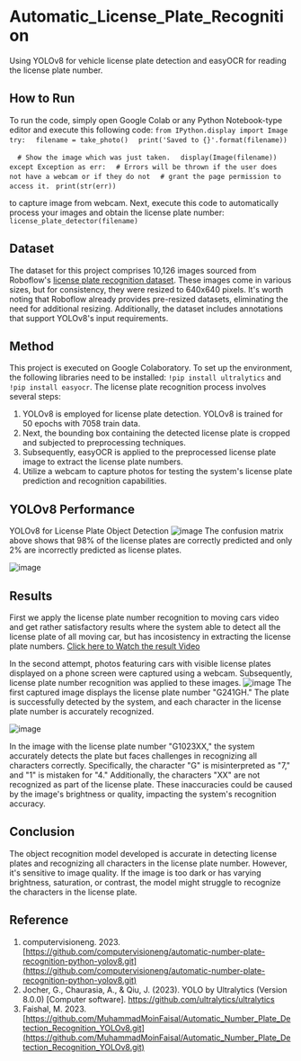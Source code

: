 # Automatic_License_Plate_Recognition
Using YOLOv8 for vehicle license plate detection and easyOCR for reading the license plate number.

## How to Run
To run the code, simply open Google Colab or any Python Notebook-type editor and execute this following code:
 ``` from IPython.display import Image ```
```try:```
```  filename = take_photo()```
```  print('Saved to {}'.format(filename))```

```  # Show the image which was just taken.```
```  display(Image(filename))```
```except Exception as err:```
```  # Errors will be thrown if the user does not have a webcam or if they do not```
```  # grant the page permission to access it.```
```  print(str(err)) ```

to capture image from webcam.
Next, execute this code to automatically process your images and obtain the license plate number:
```license_plate_detector(filename) ```


## Dataset
The dataset for this project comprises 10,126 images sourced from Roboflow's [license plate recognition dataset](https://universe.roboflow.com/roboflow-universe-projects/license-plate-recognition-rxg4e). These images come in various sizes, but for consistency, they were resized to 640x640 pixels. It's worth noting that Roboflow already provides pre-resized datasets, eliminating the need for additional resizing. Additionally, the dataset includes annotations that support YOLOv8's input requirements.

## Method
This project is executed on Google Colaboratory. To set up the environment, the following libraries need to be installed: ```!pip install ultralytics``` and ```!pip install easyocr```. 
The license plate recognition process involves several steps: 
1. YOLOv8 is employed for license plate detection. YOLOv8 is trained for 50 epochs with 7058 train data.
2. Next, the bounding box containing the detected license plate is cropped and subjected to preprocessing techniques.
3. Subsequently, easyOCR is applied to the preprocessed license plate image to extract the license plate numbers.
4. Utilize a webcam to capture photos for testing the system's license plate prediction and recognition capabilities.

## YOLOv8 Performance
YOLOv8 for License Plate Object Detection
![image](https://github.com/synvialfajrine/Automatic_License_Plate_Recognition/assets/76579802/545c7d1e-add7-4cd7-9a2b-77fbeb0cc47a)
The confusion matrix above shows that 98% of the license plates are correctly predicted and only 2% are incorrectly predicted as license plates.

![image](https://github.com/synvialfajrine/Automatic_License_Plate_Recognition/assets/76579802/9a3a9934-8e2d-4f52-878d-e5fb440a93c1)

## Results
First we apply the license plate number recognition to moving cars video and get rather satisfactory results where the system able to detect all the license plate of all moving car, but has incosistency in extracting the license plate numbers.
[Click here to Watch the result Video](https://drive.google.com/file/d/1DtJlndfdCq7AA_ANuAnAj8nqqQZo-Uat/view?usp=share_link)

In the second attempt, photos featuring cars with visible license plates displayed on a phone screen were captured using a webcam. Subsequently, license plate number recognition was applied to these images.
![image](https://github.com/synvialfajrine/Automatic_License_Plate_Recognition/assets/76579802/bd250aeb-8094-480a-8470-940de0a24d8b)
The first captured image displays the license plate number "G241GH." The plate is successfully detected by the system, and each character in the license plate number is accurately recognized.

![image](https://github.com/synvialfajrine/Automatic_License_Plate_Recognition/assets/76579802/178d1ff6-339b-4536-90af-bd6cc0fef1ed)

In the image with the license plate number "G1023XX," the system accurately detects the plate but faces challenges in recognizing all characters correctly. Specifically, the character "G" is misinterpreted as "7," and "1" is mistaken for "4." Additionally, the characters "XX" are not recognized as part of the license plate. These inaccuracies could be caused by the image's brightness or quality, impacting the system's recognition accuracy.

## Conclusion
The object recognition model developed is accurate in detecting license plates and recognizing all characters in the license plate number. However, it's sensitive to image quality. If the image is too dark or has varying brightness, saturation, or contrast, the model might struggle to recognize the characters in the license plate. 

## Reference
1. computervisioneng. 2023. [https://github.com/computervisioneng/automatic-number-plate-recognition-python-yolov8.git](https://github.com/computervisioneng/automatic-number-plate-recognition-python-yolov8.git)
2. Jocher, G., Chaurasia, A., & Qiu, J. (2023). YOLO by Ultralytics (Version 8.0.0) [Computer software]. https://github.com/ultralytics/ultralytics
3. Faishal, M. 2023. [https://github.com/MuhammadMoinFaisal/Automatic_Number_Plate_Detection_Recognition_YOLOv8.git](https://github.com/MuhammadMoinFaisal/Automatic_Number_Plate_Detection_Recognition_YOLOv8.git)
